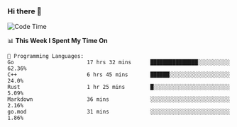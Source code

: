 ### Hi there 👋

<!--
**CrazyCollin/crazycollin** is a ✨ _special_ ✨ repository because its `README.md` (this file) appears on your GitHub profile.

Here are some ideas to get you started:

- 🔭 I’m currently working on ...
- 🌱 I’m currently learning ...
- 👯 I’m looking to collaborate on ...
- 🤔 I’m looking for help with ...
- 💬 Ask me about ...
- 📫 How to reach me: ...
- 😄 Pronouns: ...
- ⚡ Fun fact: ...
-->

<!--START_SECTION:waka-->
![Code Time](http://img.shields.io/badge/Code%20Time-224%20hrs%2048%20mins-blue)

📊 **This Week I Spent My Time On** 

```text
💬 Programming Languages: 
Go                       17 hrs 32 mins      ███████████████░░░░░░░░░░   62.36% 
C++                      6 hrs 45 mins       ██████░░░░░░░░░░░░░░░░░░░   24.0% 
Rust                     1 hr 25 mins        █░░░░░░░░░░░░░░░░░░░░░░░░   5.09% 
Markdown                 36 mins             ░░░░░░░░░░░░░░░░░░░░░░░░░   2.16% 
go.mod                   31 mins             ░░░░░░░░░░░░░░░░░░░░░░░░░   1.86%

```


<!--END_SECTION:waka-->
